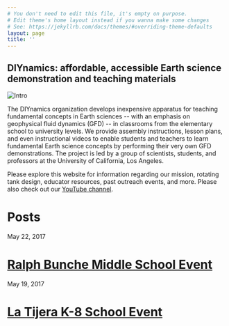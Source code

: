```yaml
---
# You don't need to edit this file, it's empty on purpose.
# Edit theme's home layout instead if you wanna make some changes
# See: https://jekyllrb.com/docs/themes/#overriding-theme-defaults
layout: page
title: ''
---
```


## **DIYnamics: affordable, accessible Earth science demonstration and teaching materials**

![Intro](./Slideshow.gif)

The DIYnamics organization develops inexpensive apparatus for teaching fundamental concepts in Earth sciences -- with an emphasis on geophysical fluid dynamics (GFD) -- in classrooms from the elementary school to university levels.  We provide assembly instructions, lesson plans, and even instructional videos to enable students and teachers to learn fundamental Earth science concepts by performing their very own GFD demonstrations.  The project is led by a group of scientists, students, and professors at the University of California, Los Angeles.

Please explore this website for information regarding our mission, rotating tank design, educator resources, past outreach events, and more.  Please also check out our [YouTube channel](http://tinyurl.com/diyrotatingtank-youtube).

# **Posts**  
May 22, 2017  
# [Ralph Bunche Middle School Event](./2017/05/22/ralph-bunche.html)

May 19, 2017  
# [La Tijera K-8 School Event](./2017/05/19/la-tijera.html)
